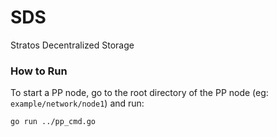 # SDS
Stratos Decentralized Storage

### How to Run
To start a PP node, go to the root directory of the PP node (eg: `example/network/node1`) and run:

    go run ../pp_cmd.go